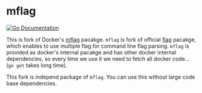 mflag
====

[![Go Documentation](http://img.shields.io/badge/go-documentation-blue.svg?style=flat-square)][godocs]

[godocs]: http://godoc.org/github.com/tcnksm/mflag

This is fork of Docker's [mflag](https://github.com/docker/docker/tree/master/pkg/mflag) pacakge. `mflag` is fork of official [flag](https://golang.org/pkg/flag/) pacakge, which enables to use multiple flag for command line flag parsing. `mflag` is provided as docker's internal pacakge and has other docker internal dependencies, so every time we use it we need to fetch all docker code... (`go get` takes long time).

This fork is independ package of `mflag`. You can use this without large code base dependencies. 


